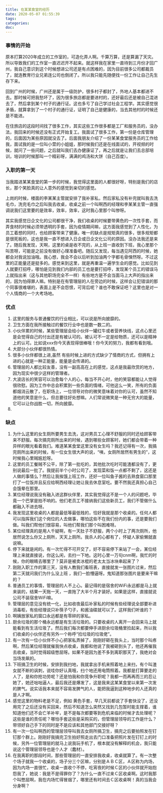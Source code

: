 ```yaml
---
title: 在某某食堂的经历
date: 2020-05-07 01:55:39
tags:
categories:
doc:
---
```


### 事情的开始

原本打算2020年成立的工作室的，可造化弄人啊。千算万算，还是算漏了天灾。所以导致我们的工作室一直迟迟开不起来。就这样我在家里一直待到三月份才回广州，我自己意识到这个时候想进公司还是有点困难的，因为目前很多公司都裁员了，就连教育行业兄弟连公司也倒闭了。所以我只能先随便找一份工作让自己先生存下来。

回到广州的时候，广州还是属于一级防护，很多村子都封了，外地人基本都进不去。那时候可把我愁坏了，因为很多旅店都是要进村的，还好最后还是被自己混进去了，然后拿到某个村子的通行证。这也多亏了自己学过社会工程学。其实感觉很矛盾，就算拿到了一个村子的通行证，证明了自己是健康的，当去其他村的时候还是不能进。

在住旅店的这段时间找了很多工作，其实这些工作很多都是工厂和服务员的，没办法，我回来的时候还没有正式开始复工。我面试了很多工作，第一份是仓库管理的，后面因为某些原因就没去了。后面我朋友介绍了一份某某食堂服务员的工作给我，面试我的是一位叫小萱的小姐姐，那时候我们还是在线面试的，开视频的时候，就问了一些问题，之后就叫我们去办健康证了，再之后就是让我们去总部培训，培训的时候那叫一个精彩呀，满满的鸡汤和大饼（自己百度）。

### 入职的第一天

当我踏进某某食堂的第一步的时候，我觉得这里面的人都很好呀，特别是我们的店长，那个笑脸真的让人意外的感觉到亲切的感觉。

上岗的时候，楼面的李某某主管就安排了我补家私，然后家私没有补完就叫我去洗毛巾，洗完毛巾之后叫我去收桌，收桌之前一个叫啊西的经理和李某某主管一直强调说我们这里要的是效率，效率，效率，这时我心里那个叫惨呀。

其实我感觉日企文化的公司都很干净，我们收桌的时候要带黄色的一次性手套，而弄食材的时候必须带透明的手套，因为疫情期间嘛，这方面我感觉到了人性化，为员工着想的同时，也给顾客带来了健康。唯一的缺点是规矩真的很多，很多规矩都是很死板的，这也是我一直不想进入日企或日企文化公司的原因。没办法我还是来了。随后我发现，天啊，这里的桌是收不完的，从上班一直收到下班，我心里那个叫苦呀，可能是之前没有做好心理准备吧。随后又发现，每当遇见阿西的时候，她都会对我说加油哦。我心想，我会不会以后听到加油两个字都毛骨悚然呀。不过这里的正能量还是挺多的。感觉来到这里，就是再重温一遍学生会的感觉。比如见到人就要打招呼，哪怕是见到我们内部的员工也是要打招呼，发现某个员工的错误马上就指出来（这与其他职场完全不一样）有些地方是不会当面马上大声的指出来的，因为怕得罪人嘛。特别是在有管理层的人在旁边的时候，这样会让犯错误的那个同事很难堪的，表面上是不会怨恨，可背后呢？谁也不敢保证吧？这里也是对一个人情商的一个大考场地。

### 优点

1. 这里的服务与普通餐饮的行业相比，可以说是所向披靡的。
2. 卫生方面在我所接触过的餐饮行业中也是数一数二的。
3. 小伙伴累的时候，某些管理层会给小伙伴一罐红牛或者营养快线，这点心里还是会觉得自己的付出还是有被认可的。被认可不一定是给物质，还可以是精神上的认可。比如说xxx你今天表现得很棒哦！你今天的努力，我都有看到哦。
4. 大部分小伙伴都很热情。
5. 很多小伙伴都很上进,虽然 有些时候上进的方式缺少了情商的方式，但拥有上进的心就是一种正能量，能量是会传递的。
6. 管理层的人都比较友善，没有一副高高在上的感觉，这点是我最欣赏的地方，因为现实中很少这样的管理者。
7. 大波店长的笑容可以治愈每个人的心，每当不开心时，他的笑容都能让人觉得很欣慰。因为工作中总会积累到一些负面的情绪，可他这么一笑，所有的负面都烟消云散了，在职场上，一位领导对你的微笑意味着对你的认可，虽然不知道他的笑意是什么，但总要往好处想嘛。人们常说微笑是一种无穷大的能量，它可以让你战胜一切，所向披靡。
8. 

### 缺点

1. 为什么这里的女生厕所要男生去洗，这对男员工心理不舒服的同时还给顾客带来不舒服。每次搞完厕所出来的时候，遇到哪些女顾客时，她们都会带着一种异样的眼光看着我们。难道某某食堂这里没有女生吗？我还记得有一次，我搞完厕所出来的时候，有一位女生很大声的说，“咦，女厕所居然有男生的”，这时候我心里贼尴尬呀。
2. 这里的员工餐贼不公平，除了第一批吃的，其他批次吃时可能渣都没有了，更别说最后一批了。我提前半个小时公司了，发现菜和饭一点都不剩了，这还是人做的事情么？然后让我挨饿上班工作，还好一位叫鱼子酱的去熟食窗口那里打了一位饭并且反应给啊西经理让她让我去休息室吃。要不然我还真担心自己会饿晕在那里。
3. 某位经理说我没有融入进这群伙伴里，其实我觉得这不是一个人的问题吧，毕竟一个巴掌是拍不响的。他们老员工不接纳我们这些新员工，我们不管做什么都融入不进去呀。
4. 我发现这里收桌的人都是最低等最低贱的，恰好我就是那个收桌的。任何人都可以指挥我们这个岗位的人去做事，哪怕这些不在我们份内的事，还是要我们做。叫我们帮他们很容易，叫他们帮我们那个叫困难呀。
5. 某位经理真的是用人千疑啊，有一天肚子不舒服，两个小时上了两次厕所，他居然说怎么你又上厕所，天天上厕所。我杀人的心都有了，怀疑人家偷懒就直说嘛。
6. 停下来就是闲的。有一次忙得不可开交了，好不容易停下来站了一会，某位经理上来就直接说，你这么闲，去扫一下地。这时心里一万句cnm啊，我忙的时候，你的眼睛去哪里了？莫非是被卖冰棍的老太太当冰块串起来了？
7. 刚刚入职工作的第三天，没有人教我们看班表，直接就发一张图片过来，然后第二天就问我们为什么没上班 ，我们一脸懵逼呀。鬼知道那张图片是要来干嘛的？
8. 普通员工的事情，管理层的人不上心。最记得的是宿舍的WiFi永远都是马上就来装的，结果一天拖一天，一直拖了大半个月才装好。如果是这样，直接就说公司不装宿舍WiFi嘛。
9. 管理层的意见没有统一化，比如收夜最后补家私的时候有些经理说全部要补进消毒柜，有些经理说只补筷子勺子，和酱油碟就可以了。这样我们听谁的？
10. 啊姨放家私的窗口永远都是有零碎的家私。
11. 厨余垃圾的那个桶永远都是有生活垃圾的。只要收桌的人离开一会回来马上就能看到有生活垃圾了。然后我们每次都要伸手进厨余垃圾桶里捡起来，所以我们收桌的小伙伴还有另外一个称呼“捡垃圾的垃圾佬”。
12. 有一次有一位小伙伴不小心把家私弄掉了，刚刚好砸在我头上，当时那个叫疼啊，然后某位经理就催我快点收桌，我都和他说了我被砸到头了，他还再催我去收桌，当时觉得超级憋屈呀。如果不是因为差不多到离职那天了，我绝对会当场发飙的。
13. 下班搞卫生的时候，安排到我扫地，我就拿出手机来照着地上来扫，有个叫渣女就不断的讽刺，说哇你好认真哦，扫个地还用电筒照着。我都是打算要走的人了，是和你抢功劳呢？还是怕我和你竞争升职呢？我都一而再再而三的忍让她了，她还咄咄逼人，最后我还是爆发了，这是我来这某某食堂以来第一次发的脾气。说实话我本来就不容易发脾气的人，能把我逼到这种地步的人还真的是人才啊。
14. 感觉这里的物料老是不足，例如 黄色手套，早几天前都说了手套快没了，还没用完了之后还没有买回来，然后不知道怎么突然又找到几包暂时能支撑着，谁知道他们还不会亡羊补牢，是不是每次都要等到危机来临的时候才去处理呢？这些是谁的责任呢？哪怕手套这些是采购买的，但管理层领导的工作是什么？带领好自己手下的同时是不是应该和其他部门交接好呀？
15. 有一次一位叫啊西的管理层领导叫我去女厕所搞卫生，搞完之后要拍照发在钉钉那个群上。刚刚好我搞完卫生拍好照走出去门口准备把照片发在钉钉上的时候，另外一位管理层的就马上说我玩手机了，根本就没有解释的机会，我只能说这个管理层领导也是个人才（蠢材）。
16. 在我离职的那段时间，那些管理层的一直安排我收桌，收桌就算了。有一次整个场子就我一个收桌的，场子分三个区嘛，分别是ＡＢＣ区，Ａ区称为内场，因为内场一直很忙，收桌一直收个不停，吃宵夜的时候Ｃ区的小伙伴就开始抱怨我了，她说：我是不是得罪你了？为什么一直不过来Ｃ区收桌啊。这时我那个叫憋屈啊，我在内场忙得冒烟了，哪里还有时间去Ｃ区收桌啊！真的当我会分身啊？